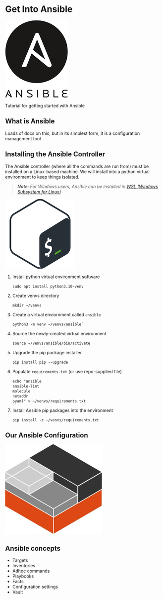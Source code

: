 # Get Into Ansible

![alt text](images/Ansible.png "Ansible Logo")


Tutorial for getting started with Ansible

## What is Ansible

Loads of docs on this, but in its simplest form, it is a configuration management tool

## Installing the Ansible Controller

The Ansible controller (where all the commands are run from) must be installed on a Linux-based machine. We will install into a python virtual environment to keep things isolated.

> _**Note**: For Windows users, Ansible can be installed in [WSL (Windows Subsystem for Linux)](https://learn.microsoft.com/en-us/windows/wsl/install)_

![alt text](images/Bash.png "Bash Logo")

1. Install python virtual environment software
    ```shell
    sudo apt install python3.10-venv
    ```
1. Create venvs directory
    ```shell
    mkdir ~/venvs
    ```
1. Create a virtual enviornment called `ansible`
    ```shell
    python3 -m venv ~/venvs/ansible`
    ```
1. Source the newly-created virtual environment
    ```shell
    source ~/venvs/ansible/bin/activate
    ```
1. Upgrade the pip package installer
    ```shell
    pip install pip --upgrade
    ```
1. Populate `requirements.txt` (or use repo-supplied file)
    ```shell
    echo "ansible
    ansible-lint
    molecule
    netaddr
    pyaml" > ~/venvs/requirements.txt
    ```
1. Install Ansible pip packages into the environment
    ```shell
    pip install -r ~/venvs/requirements.txt
    ```

## Our Ansible Configuration

![alt text](images/LXD.png "LXC Logo")

## Ansible concepts

* Targets
* Inventories
* Adhoc commands
* Playbooks
* Facts
* Configuration settings
* Vault


